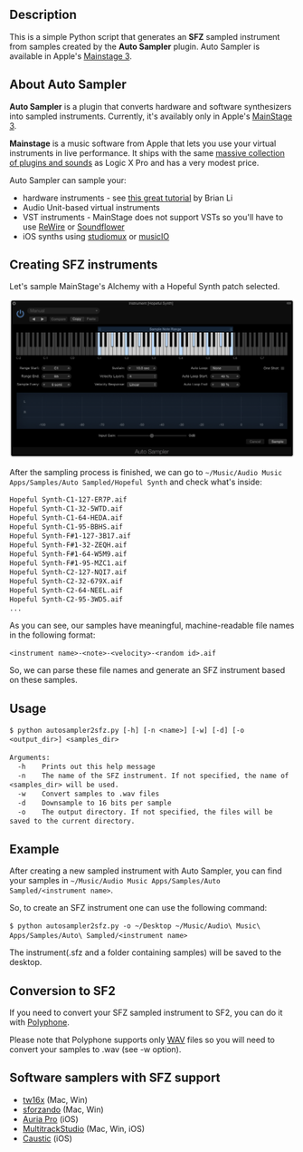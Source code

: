 ## Description

This is a simple Python script that generates an **SFZ** sampled instrument from samples created by the **Auto Sampler** plugin. Auto Sampler is available in Apple's [Mainstage 3](http://www.apple.com/mainstage/).

## About Auto Sampler

**Auto Sampler** is a plugin that converts hardware and software synthesizers into sampled instruments. Currently, it's availably only in Apple's [MainStage 3](http://www.apple.com/mainstage/).

**Mainstage** is a music software from Apple that lets you use your virtual instruments in live performance. It ships with the same [massive collection of plugins and sounds](http://www.apple.com/mainstage/plugins-and-sounds/) as Logic X Pro and has a very modest price.

Auto Sampler can sample your:

- hardware instruments - see [this great tutorial](https://441k.com/sampling-synths-with-auto-sampler-in-mainstage-3-26c506eb27a0) by Brian Li
- Audio Unit-based virtual instruments
- VST instruments - MainStage does not support VSTs so you'll have to use [ReWire](https://en.wikipedia.org/wiki/ReWire) or [Soundflower](https://github.com/mattingalls/Soundflower)
- iOS synths using [studiomux](http://midimux.com) or [musicIO](http://musicioapp.com)

## Creating SFZ instruments

Let's sample MainStage's Alchemy with a Hopeful Synth patch selected.

![Auto Sampler](images/autosampler.png)

After the sampling process is finished, we can go to `~/Music/Audio Music Apps/Samples/Auto Sampled/Hopeful Synth` and check what's inside:

```
Hopeful Synth-C1-127-ER7P.aif
Hopeful Synth-C1-32-5WTD.aif
Hopeful Synth-C1-64-HEDA.aif
Hopeful Synth-C1-95-BBHS.aif
Hopeful Synth-F#1-127-3B17.aif
Hopeful Synth-F#1-32-ZEQH.aif
Hopeful Synth-F#1-64-W5M9.aif
Hopeful Synth-F#1-95-MZC1.aif
Hopeful Synth-C2-127-NQI7.aif
Hopeful Synth-C2-32-679X.aif
Hopeful Synth-C2-64-NEEL.aif
Hopeful Synth-C2-95-3WD5.aif
...
```

As you can see, our samples have meaningful, machine-readable file names in the following format:

```<instrument name>-<note>-<velocity>-<random id>.aif```
	
So, we can parse these file names and generate an SFZ instrument based on these samples.

## Usage
```
$ python autosampler2sfz.py [-h] [-n <name>] [-w] [-d] [-o <output_dir>] <samples_dir>

Arguments:
  -h	Prints out this help message
  -n	The name of the SFZ instrument. If not specified, the name of <samples_dir> will be used.
  -w	Convert samples to .wav files
  -d	Downsample to 16 bits per sample
  -o	The output directory. If not specified, the files will be saved to the current directory.
```

## Example

After creating a new sampled instrument with Auto Sampler, you can find your samples in `~/Music/Audio Music Apps/Samples/Auto Sampled/<instrument name>`.
	
So, to create an SFZ instrument one can use the following command:

```$ python autosampler2sfz.py -o ~/Desktop ~/Music/Audio\ Music\ Apps/Samples/Auto\ Sampled/<instrument name>```
	
The instrument(.sfz and a folder containing samples) will be saved to the desktop.

## Conversion to SF2

If you need to convert your SFZ sampled instrument to SF2, you can do it with [Polyphone](http://polyphone-soundfonts.com/en/).

Please note that Polyphone supports only [WAV](https://en.wikipedia.org/wiki/WAV) files so you will need to convert your samples to .wav (see -w option).

## Software samplers with SFZ support

- [tw16x](http://www.tx16wx.com) (Mac, Win)
- [sforzando](https://www.plogue.com/products/sforzando/) (Mac, Win)
- [Auria Pro](http://auriaapp.com/Products/auria) (iOS)
- [MultitrackStudio](http://www.multitrackstudio.com) (Mac, Win, iOS)
- [Caustic](http://www.singlecellsoftware.com/caustic) (iOS)
